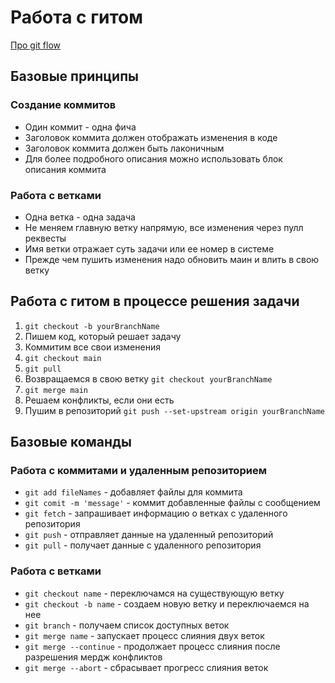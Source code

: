 # Работа с гитом
[Про git flow](https://docs.google.com/document/d/1-3uqgKUOGAC5OYvIRQ37CcJ1yepnSWdJysfUZ5aQN58/edit)
## Базовые принципы

### Создание коммитов
- Один коммит - одна фича
- Заголовок коммита должен отображать изменения в коде
- Заголовок коммита должен быть лаконичным
- Для более подробного описания можно использовать блок описания коммита

### Работа с ветками
- Одна ветка - одна задача
- Не меняем главную ветку напрямую, все изменения через пулл реквесты
- Имя ветки отражает суть задачи или ее номер в системе
- Прежде чем пушить изменения надо обновить маин и влить в свою ветку

## Работа с гитом в процессе решения задачи
1. `git checkout -b yourBranchName`
2. Пишем код, который решает задачу
3. Коммитим все свои изменения
4. `git checkout main`
5. `git pull`
6. Возвращаемся в свою ветку `git checkout yourBranchName`
7. `git merge main`
8. Решаем конфликты, если они есть
9. Пушим в репозиторий `git push --set-upstream origin yourBranchName`

## Базовые команды

### Работа с коммитами и удаленным репозиторием

- `git add fileNames` - добавляет файлы для коммита
- `git comit -m 'message'` - коммит добавленные файлы с сообщением
- `git fetch` - запрашивает информацию о ветках с удаленного репозитория
- `git push` - отправляет данные на удаленный репозиторий
- `git pull` - получает данные с удаленного репозитория

### Работа с ветками

- `git checkout name` - переключамся на существующую ветку
- `git checkout -b name` - создаем новую ветку и переключаемся на нее
- `git branch` - получаем список доступных веток
- `git merge name` - запускает процесс слияния двух веток
- `git merge --continue` - продолжает процесс слияния после разрешения мердж конфликтов
- `git merge --abort` - сбрасывает прогресс слияния веток



